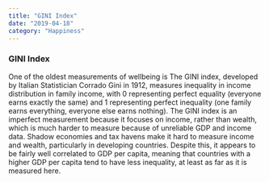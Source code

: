 ```yaml
---
title: "GINI Index"
date: "2019-04-18"
category: "Happiness"
---
```

<h3>GINI Index</h3>
<p>
    One of the oldest measurements of wellbeing is The GINI index,
    developed by Italian Statistician Corrado Gini in 1912, measures
    inequality in income distribution in family income, with 0
    representing perfect equality (everyone earns exactly the same) and 1
    representing perfect inequality (one family earns everything, everyone
    else earns nothing). The GINI index is an imperfect measurement
    because it focuses on income, rather than wealth, which is much harder
    to measure because of unreliable GDP and income data. Shadow economies
    and tax havens make it hard to measure income and wealth, particularly
    in developing countries. Despite this, it appears to be fairly well
    correlated to GDP per capita, meaning that countries with a higher GDP
    per capita tend to have less inequality, at least as far as it is measured here.
</p>